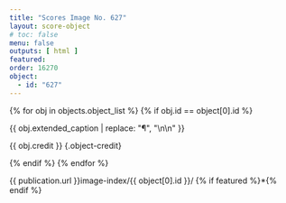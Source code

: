 ```yaml
---
title: "Scores Image No. 627"
layout: score-object
# toc: false
menu: false
outputs: [ html ]
featured: 
order: 16270
object:
  - id: "627"
---
```


{% for obj in objects.object_list %}
{% if obj.id == object[0].id %}

{{ obj.extended_caption | replace: "¶", "\n\n" }}

{{ obj.credit }} {.object-credit}

{% endif %}
{% endfor %}

<div class="object-credit object-url is-print-only">

{{ publication.url }}image-index/{{ object[0].id }}/ {% if featured %}*{% endif %}

</div>
